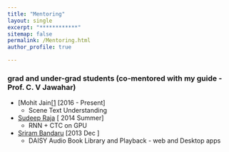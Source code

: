 ```yaml
---
title: "Mentoring"
layout: single
excerpt: "************"
sitemap: false
permalink: /Mentoring.html
author_profile: true

---
```

### grad and under-grad students (co-mentored with my guide - Prof. C. V Jawahar) ###
- [Mohit Jain[[1] [2016 - Present]
	- Scene Text Understanding
- [Sudeep Raja][2] [ 2014 Summer]
	- RNN + CTC on GPU
- [Sriram Bandaru][3] [2013 Dec ]
	- DAISY Audio Book Library and Playback - web and Desktop apps

[1]: https://researchweb.iiit.ac.in/~mohit.jain/
[2]: http://cse.iitkgp.ac.in/~psraja/
[3]:iitg.academia.edu/SriramBandaru
